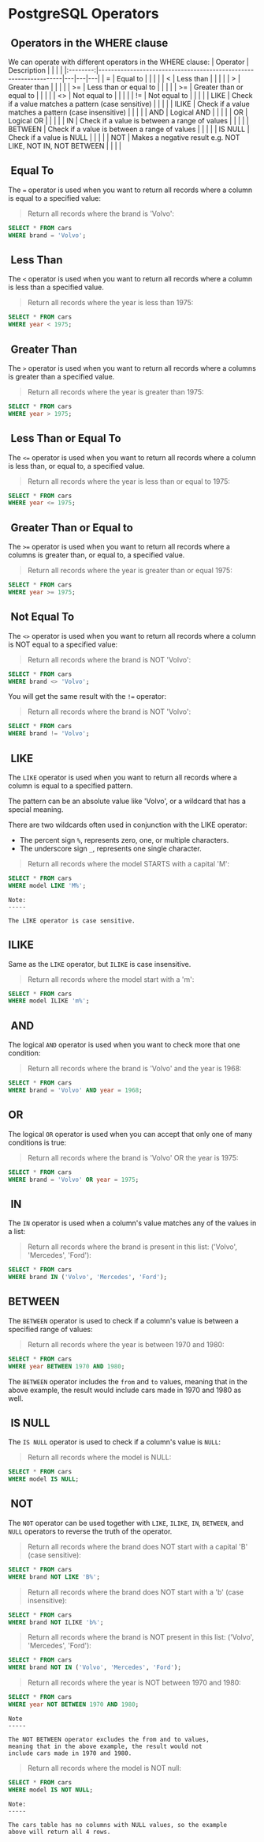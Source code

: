 # PostgreSQL Operators

##  Operators in the WHERE clause

We can operate with different operators in the WHERE clause:
| Operator | Description                                                      |   |   |   |
|:--------:|------------------------------------------------------------------|---|---|---|
|   =      | Equal to                                                         |   |   |   |
|   <      | Less than                                                        |   |   |   |
|   >      | Greater than                                                     |   |   |   |
|   >=     | Less than or equal to                                            |   |   |   |
|   >=     | Greater than or equal to                                         |   |   |   |
|   <>     | Not equal to                                                     |   |   |   |
|    !=    | Not equal to                                                     |   |   |   |
|   LIKE   | Check if a value matches a pattern (case sensitive)              |   |   |   |
|   ILIKE  | Check if a value matches a pattern (case    insensitive)         |   |   |   |
|    AND   | Logical AND                                                      |   |   |   |
|    OR    | Logical OR                                                       |   |   |   |
|    IN    | Check if a value is between a range of values                    |   |   |   |
|  BETWEEN | Check if a value is between a range of values                    |   |   |   |
|  IS NULL | Check if a value is NULL                                         |   |   |   |
|    NOT   | Makes a negative result e.g.    NOT LIKE, NOT IN,    NOT BETWEEN |   |   |   |

##  Equal To

The `=` operator is used when you want to return all records
where a column is equal to a specified value:

> Return all records where the brand is 'Volvo':

```sql
SELECT * FROM cars
WHERE brand = 'Volvo';
```

##  Less Than

The `<` operator is used when you want to return all records
where a column is less than a specified value.

> Return all records where the year is less than 1975:

```sql
SELECT * FROM cars
WHERE year < 1975;
```

##  Greater Than

The `>` operator is used when you want to return all records
where a columns is greater than a specified value.

> Return all records where the year is greater than 1975:

```sql
SELECT * FROM cars
WHERE year > 1975;
```

##  Less Than or Equal To

The `<=` operator is used when you want to return all records
where a column is less than, or equal to, a specified value.

> Return all records where the year is less than or equal to 1975:

```sql
SELECT * FROM cars
WHERE year <= 1975;
```

##  Greater Than or Equal to

The `>=` operator is used when you want to return all records
where a columns is greater than, or equal to, a specified value.

> Return all records where the year is greater than or equal 1975:

```sql
SELECT * FROM cars
WHERE year >= 1975;
```

##  Not Equal To

The `<>` operator is used when you want to return all records
where a column is NOT equal to a specified value:

> Return all records where the brand is NOT 'Volvo':

```sql
SELECT * FROM cars
WHERE brand <> 'Volvo';
```

You will get the same result with the `!=` operator:

> Return all records where the brand is NOT 'Volvo':

```sql
SELECT * FROM cars
WHERE brand != 'Volvo';
```

##  LIKE

The `LIKE` operator is used when you want to return all
records where a column is equal to a specified pattern.

The pattern can be an absolute value like 'Volvo', or a
wildcard that has a special meaning.

There are two wildcards often used in conjunction with the
LIKE operator:

- The percent sign `%`, represents zero, one, or multiple characters.
- The underscore sign `_`, represents one single character.

> Return all records where the model STARTS with a capital 'M':

```sql
SELECT * FROM cars
WHERE model LIKE 'M%';
```

```text
Note:
-----

The LIKE operator is case sensitive.
```

## ILIKE

Same as the `LIKE` operator, but `ILIKE` is case insensitive.

> Return all records where the model start with a 'm':

```sql
SELECT * FROM cars
WHERE model ILIKE 'm%';
```

##  AND

The logical `AND` operator is used when you want to check more
that one condition:

> Return all records where the brand is 'Volvo' and the year is 1968:

```sql
SELECT * FROM cars
WHERE brand = 'Volvo' AND year = 1968;
```

## OR

The logical `OR` operator is used when you can accept that only
one of many conditions is true:

> Return all records where the brand is 'Volvo' OR the year is 1975:

```sql
SELECT * FROM cars
WHERE brand = 'Volvo' OR year = 1975;
```

##  IN

The `IN` operator is used when a column's value matches any of
the values in a list:

> Return all records where the brand is present in this list:
> ('Volvo', 'Mercedes', 'Ford'):

```sql
SELECT * FROM cars
WHERE brand IN ('Volvo', 'Mercedes', 'Ford');
```

## BETWEEN

The `BETWEEN` operator is used to check if a column's value is
between a specified range of values:

> Return all records where the year is between 1970 and 1980:

```sql
SELECT * FROM cars
WHERE year BETWEEN 1970 AND 1980;
```

The `BETWEEN` operator includes the `from` and `to` values, meaning
that in the above example, the result would include cars made in
1970 and 1980 as well.

##  IS NULL

The `IS NULL` operator is used to check if a column's value is `NULL`:

> Return all records where the model is NULL:

```sql
SELECT * FROM cars
WHERE model IS NULL;
```

##  NOT

The `NOT` operator can be used together with `LIKE`, `ILIKE`, `IN`,
`BETWEEN`, and `NULL` operators to reverse the truth of the operator.

> Return all records where the brand does NOT start with a capital 'B' (case sensitive):

```sql
SELECT * FROM cars
WHERE brand NOT LIKE 'B%';
```

> Return all records where the brand does NOT start with a 'b' (case insensitive):

```sql
SELECT * FROM cars
WHERE brand NOT ILIKE 'b%';
```

> Return all records where the brand is NOT present in this list:
> ('Volvo', 'Mercedes', 'Ford'):

```sql
SELECT * FROM cars
WHERE brand NOT IN ('Volvo', 'Mercedes', 'Ford');
```

> Return all records where the year is NOT between 1970 and 1980:

```sql
SELECT * FROM cars
WHERE year NOT BETWEEN 1970 AND 1980;
```

```text
Note
-----

The NOT BETWEEN operator excludes the from and to values, 
meaning that in the above example, the result would not 
include cars made in 1970 and 1980.
```

> Return all records where the model is NOT null:

```sql
SELECT * FROM cars
WHERE model IS NOT NULL;
```

```text
Note:
-----

The cars table has no columns with NULL values, so the example 
above will return all 4 rows.
```
